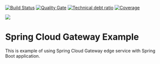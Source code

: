 [![Build Status][travis-badge]][travis-badge-url]
[![Quality Gate][sonarqube-badge]][sonarqube-badge-url] 
[![Technical debt ratio][technical-debt-ratio-badge]][technical-debt-ratio-badge-url] 
[![Coverage][coverage-badge]][coverage-badge-url]

![](./img/spring-gateway-example.svg)
 
Spring Cloud Gateway Example 
==============================
This is example of using Spring Cloud Gateway edge service with Spring Boot application. 


[travis-badge]: https://travis-ci.org/indrabasak/spring-gateway-example.svg?branch=master
[travis-badge-url]: https://travis-ci.org/indrabasak/spring-gateway-example/

[sonarqube-badge]: https://sonarcloud.io/api/project_badges/measure?project=com.basaki%3Aspring-gateway-example&metric=alert_status
[sonarqube-badge-url]: https://sonarcloud.io/dashboard/index/com.basaki:spring-gateway-example

[technical-debt-ratio-badge]: https://sonarcloud.io/api/project_badges/measure?project=com.basaki%3Aspring-gateway-example&metric=sqale_index
[technical-debt-ratio-badge-url]: https://sonarcloud.io/dashboard/index/com.basaki:spring-k8s-example 

[coverage-badge]: https://sonarcloud.io/api/project_badges/measure?project=com.basaki%3Aspring-gateway-example&metric=coverage
[coverage-badge-url]: https://sonarcloud.io/dashboard/index/com.basaki:spring-k8s-example

